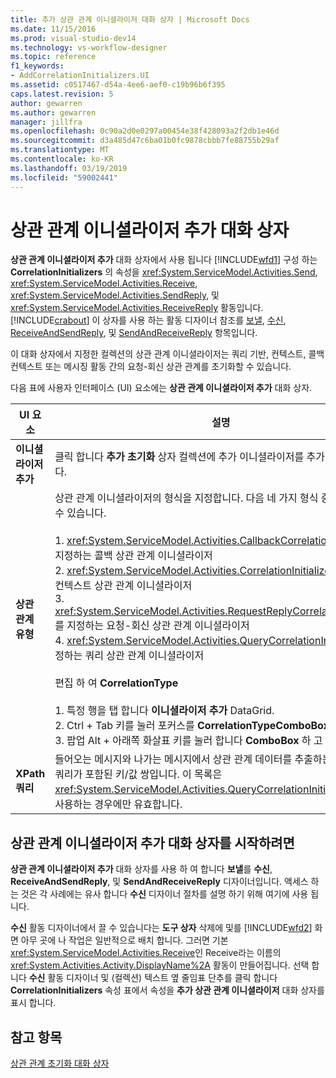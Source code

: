 ```yaml
---
title: 추가 상관 관계 이니셜라이저 대화 상자 | Microsoft Docs
ms.date: 11/15/2016
ms.prod: visual-studio-dev14
ms.technology: vs-workflow-designer
ms.topic: reference
f1_keywords:
- AddCorrelationInitializers.UI
ms.assetid: c0517467-d54a-4ee6-aef0-c19b96b6f395
caps.latest.revision: 5
author: gewarren
ms.author: gewarren
manager: jillfra
ms.openlocfilehash: 0c90a2d0e0297a00454e38f428093a2f2db1e46d
ms.sourcegitcommit: d3a485d47c6ba01b0fc9878cbbb7fe88755b29af
ms.translationtype: MT
ms.contentlocale: ko-KR
ms.lasthandoff: 03/19/2019
ms.locfileid: "59002441"
---
```

# <a name="add-correlationinitializers-dialog-box"></a>상관 관계 이니셜라이저 추가 대화 상자
**상관 관계 이니셜라이저 추가** 대화 상자에서 사용 됩니다 [!INCLUDE[wfd1](../includes/wfd1-md.md)] 구성 하는 **CorrelationInitializers** 의 속성을 <xref:System.ServiceModel.Activities.Send>, <xref:System.ServiceModel.Activities.Receive>, <xref:System.ServiceModel.Activities.SendReply>, 및 <xref:System.ServiceModel.Activities.ReceiveReply> 활동입니다. [!INCLUDE[crabout](../includes/crabout-md.md)] 이 상자를 사용 하는 활동 디자이너 참조를 [보낼](../workflow-designer/send-activity-designer.md), [수신](../workflow-designer/receive-activity-designer.md), [ReceiveAndSendReply](../workflow-designer/receiveandsendreply-template-designer.md), 및 [SendAndReceiveReply](../workflow-designer/sendandreceivereply-template-designer.md) 항목입니다.  
  
 이 대화 상자에서 지정한 컬렉션의 상관 관계 이니셜라이저는 쿼리 기반, 컨텍스트, 콜백 컨텍스트 또는 메시징 활동 간의 요청-회신 상관 관계를 초기화할 수 있습니다.  
  
 다음 표에 사용자 인터페이스 (UI) 요소에는 **상관 관계 이니셜라이저 추가** 대화 상자.  
  
|UI 요소|설명|  
|----------------|-----------------|  
|**이니셜라이저 추가**|클릭 합니다 **추가 초기화** 상자 컬렉션에 추가 이니셜라이저를 추가할 수 있습니다.|  
|**상관 관계 유형**|상관 관계 이니셜라이저의 형식을 지정합니다. 다음 네 가지 형식 중에서 선택할 수 있습니다.<br /><br /> 1.  <xref:System.ServiceModel.Activities.CallbackCorrelationInitializer>를 지정하는 콜백 상관 관계 이니셜라이저<br />2.  <xref:System.ServiceModel.Activities.CorrelationInitializer>를 지정하는 컨텍스트 상관 관계 이니셜라이저<br />3.  <xref:System.ServiceModel.Activities.RequestReplyCorrelationInitializer>를 지정하는 요청-회신 상관 관계 이니셜라이저<br />4.  <xref:System.ServiceModel.Activities.QueryCorrelationInitializer>를 지정하는 쿼리 상관 관계 이니셜라이저<br /><br /> 편집 하 여 **CorrelationType**<br /><br /> 1.  특정 행을 탭 합니다 **이니셜라이저 추가** DataGrid.<br />2.  Ctrl + Tab 키를 눌러 포커스를 **CorrelationTypeComboBox**<br />3.  팝업 Alt + 아래쪽 화살표 키를 눌러 합니다 **ComboBox** 하 고 편집 합니다.|  
|**XPath 쿼리**|들어오는 메시지와 나가는 메시지에서 상관 관계 데이터를 추출하는 데 사용되는 쿼리가 포함된 키/값 쌍입니다. 이 목록은 <xref:System.ServiceModel.Activities.QueryCorrelationInitializer> 형식을 사용하는 경우에만 유효합니다.|  
  
## <a name="to-launch-the-add-correlation-initializers-dialog-box"></a>상관 관계 이니셜라이저 추가 대화 상자를 시작하려면  
 **상관 관계 이니셜라이저 추가** 대화 상자를 사용 하 여 합니다 **보낼**를 **수신**, **ReceiveAndSendReply**, 및  **SendAndReceiveReply** 디자이너입니다. 액세스 하는 것은 각 사례에는 유사 합니다 **수신** 디자이너 절차를 설명 하기 위해 여기에 사용 됩니다.  
  
 **수신** 활동 디자이너에서 끌 수 있습니다는 **도구 상자** 삭제에 및를 [!INCLUDE[wfd2](../includes/wfd2-md.md)] 화면 아무 곳에 나 작업은 일반적으로 배치 합니다. 그러면 기본 <xref:System.ServiceModel.Activities.Receive>인 Receive라는 이름의 <xref:System.Activities.Activity.DisplayName%2A> 활동이 만들어집니다. 선택 합니다 **수신** 활동 디자이너 및 (컬렉션) 텍스트 옆 줄임표 단추를 클릭 합니다 **CorrelationInitializers** 속성 표에서 속성을 **추가 상관 관계 이니셜라이저** 대화 상자를 표시 합니다.  
  
## <a name="see-also"></a>참고 항목  
 [상관 관계 초기화 대화 상자](../workflow-designer/initialize-correlation-dialog-box.md)